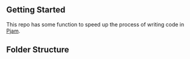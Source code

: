 ## Getting Started

This repo has some function to speed up the process of writing code in [Pjam](http://acmpsu.com/pjam).

## Folder Structure
